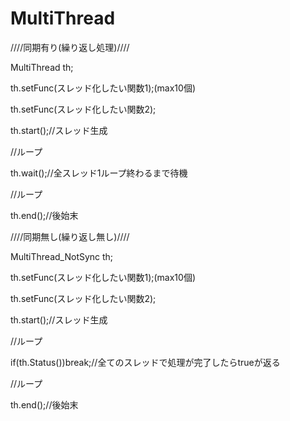 # MultiThread

////同期有り(繰り返し処理)////

MultiThread th;

th.setFunc(スレッド化したい関数1);(max10個)

th.setFunc(スレッド化したい関数2);

th.start();//スレッド生成

//ループ

th.wait();//全スレッド1ループ終わるまで待機

//ループ

th.end();//後始末


////同期無し(繰り返し無し)////

MultiThread_NotSync th;

th.setFunc(スレッド化したい関数1);(max10個)

th.setFunc(スレッド化したい関数2);

th.start();//スレッド生成

//ループ

if(th.Status())break;//全てのスレッドで処理が完了したらtrueが返る

//ループ

th.end();//後始末
